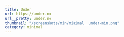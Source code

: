 ```yaml
---
title: Under
url: https://under.no
url__pretty: under.no
thumbnail: "/screenshots/min/minimal__under-min.png"
category: minimal
---
```


